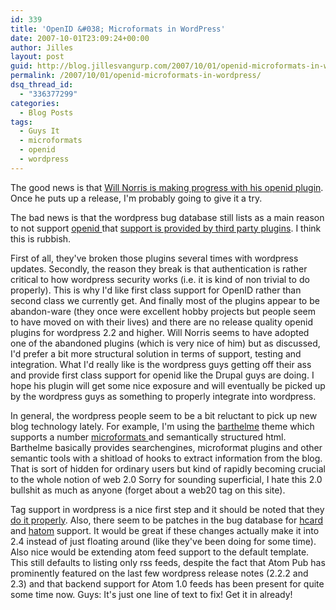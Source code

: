 ```yaml
---
id: 339
title: 'OpenID &#038; Microformats in WordPress'
date: 2007-10-01T23:09:24+00:00
author: Jilles
layout: post
guid: http://blog.jillesvangurp.com/2007/10/01/openid-microformats-in-wordpress/
permalink: /2007/10/01/openid-microformats-in-wordpress/
dsq_thread_id:
  - "336377299"
categories:
  - Blog Posts
tags:
  - Guys It
  - microformats
  - openid
  - wordpress
---
```

The good news is that [Will Norris is making progress with his openid plugin](http://willnorris.com/2007/10/plugin-updates). Once he puts up a release, I'm probably going to give it a try. 

The bad news is that the wordpress bug database still lists as a main reason to not support [openid ](http://openid.net) that [support is provided by third party plugins](http://trac.wordpress.org/ticket/3613). I think this is rubbish. 

First of all, they've broken those plugins several times with wordpress updates. Secondly, the reason they break is that authentication is rather critical to how wordpress security works (i.e. it is kind of non trivial to do properly). This is why I'd like first class support for OpenID rather than second class we currently get. And finally most of the plugins appear to be abandon-ware (they once were excellent hobby projects but people seem to have moved on with their lives) and there are no release quality openid plugins for wordpress 2.2 and higher. Will Norris seems to have adopted one of the abandoned plugins (which is very nice of him) but as discussed, I'd prefer a bit more structural solution in terms of support, testing and integration. What I'd really like is the wordpress guys getting off their ass and provide first class support for openid like the Drupal guys are doing. I hope his plugin will get some nice exposure and will eventually be picked up by the wordpress guys as something to properly integrate into wordpress.

In general, the wordpress people seem to be a bit reluctant to pick up new blog technology lately. For example, I'm using the [barthelme](http://www.plaintxt.org/themes/barthelme/) theme which supports a number [microformats ](http://microformats.org/)and semantically structured html. Barthelme basically provides searchengines, microformat plugins and other semantic tools with a shitload of hooks to extract information from the blog. That is sort of hidden for ordinary users but kind of rapidly becoming crucial to the whole notion of web 2.0 Sorry for sounding superficial, I hate this 2.0 bullshit as much as anyone (forget about a web20 tag on this site). 

Tag support in wordpress is a nice first step and it should be noted that they [do it properly](http://microformats.org/wiki/rel-tag). Also, there seem to be patches in the bug database for [hcard](http://trac.wordpress.org/ticket/2105) and [hatom](http://trac.wordpress.org/ticket/2105) support. It would be great if these changes actually make it into 2.4 instead of just floating around (like they've been doing for some time). Also nice would be extending atom feed support to the default template. This still defaults to listing only rss feeds, despite the fact that Atom Pub has prominently featured on the last few wordpress release notes (2.2.2 and 2.3) and that backend support for Atom 1.0 feeds has been present for quite some time now. Guys: It's just one line of text to fix! Get it in already!
